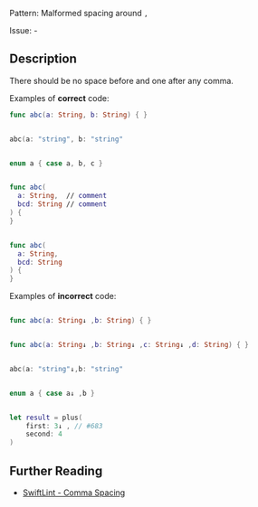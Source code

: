 Pattern: Malformed spacing around `,`

Issue: -

## Description

There should be no space before and one after any comma.

Examples of **correct** code:
```swift
func abc(a: String, b: String) { }


abc(a: "string", b: "string"


enum a { case a, b, c }


func abc(
  a: String,  // comment
  bcd: String // comment
) {
}


func abc(
  a: String,
  bcd: String
) {
}

```
Examples of **incorrect** code:
```swift

func abc(a: String↓ ,b: String) { }


func abc(a: String↓ ,b: String↓ ,c: String↓ ,d: String) { }


abc(a: "string"↓,b: "string"


enum a { case a↓ ,b }


let result = plus(
    first: 3↓ , // #683
    second: 4
)

```

## Further Reading

* [SwiftLint - Comma Spacing](https://github.com/realm/SwiftLint/blob/master/Rules.md#comma-spacing)